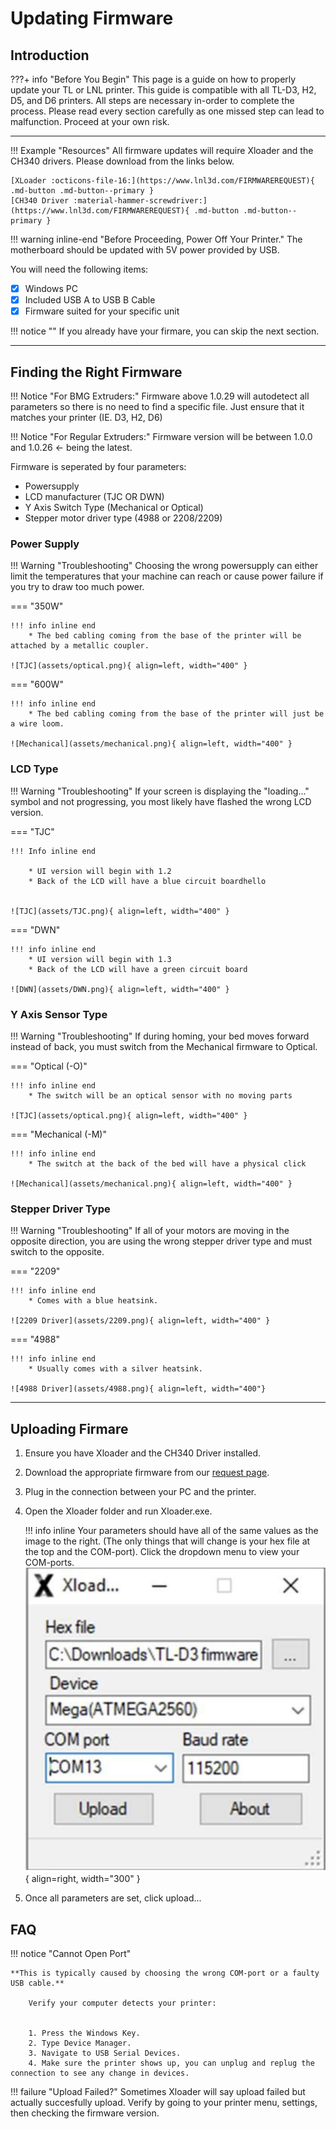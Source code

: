 # Updating Firmware

## **Introduction** 
???+ info "Before You Begin"
    This page is a guide on how to properly update your TL or LNL printer. This guide is compatible with all TL-D3, H2, D5, and D6 printers. All steps are necessary in-order to complete the process. Please read every section carefully as one missed step can lead to malfunction. Proceed at your own risk.
___

!!! Example "Resources"
    All firmware updates will require Xloader and the CH340 drivers. Please download from the links below.

    [XLoader :octicons-file-16:](https://www.lnl3d.com/FIRMWAREREQUEST){ .md-button .md-button--primary }
    [CH340 Driver :material-hammer-screwdriver:](https://www.lnl3d.com/FIRMWAREREQUEST){ .md-button .md-button--primary }




!!! warning inline-end "Before Proceeding, Power Off Your Printer."
    The motherboard should be updated with 5V power provided by USB.
    
 You will need the following items:

- [x] Windows PC
- [x] Included USB A to USB B Cable
- [x] Firmware suited for your specific unit

!!! notice ""
    If you already have your firmare, you can skip the next section.

___
## **Finding the Right Firmware**

!!! Notice "For BMG Extruders:"
    Firmware above 1.0.29 will autodetect all parameters so there is no need to find a specific file. Just ensure that it matches your printer (IE. D3, H2, D6)

!!! Notice "For Regular Extruders:"
    Firmware version will be between 1.0.0 and 1.0.26 <- being the latest. 

Firmware is seperated by four parameters:

* Powersupply
* LCD manufacturer (TJC OR DWN)
* Y Axis Switch Type (Mechanical or Optical)
* Stepper motor driver type (4988 or 2208/2209)

### Power Supply ###

!!! Warning "Troubleshooting"
    Choosing the wrong powersupply can either limit the temperatures that your machine can reach or cause power failure if you try to draw too much power.

=== "350W" 

    !!! info inline end
        * The bed cabling coming from the base of the printer will be attached by a metallic coupler.

    ![TJC](assets/optical.png){ align=left, width="400" }



 

=== "600W"

    !!! info inline end
        * The bed cabling coming from the base of the printer will just be a wire loom.

    ![Mechanical](assets/mechanical.png){ align=left, width="400" }

### LCD Type ###

!!! Warning "Troubleshooting"
    If your screen is displaying the "loading..." symbol and not progressing, you most likely have flashed the wrong LCD version.

=== "TJC" 

    !!! Info inline end

        * UI version will begin with 1.2
        * Back of the LCD will have a blue circuit boardhello 


    ![TJC](assets/TJC.png){ align=left, width="400" }



 

=== "DWN"

    !!! info inline end
        * UI version will begin with 1.3
        * Back of the LCD will have a green circuit board  

    ![DWN](assets/DWN.png){ align=left, width="400" }


### Y Axis Sensor Type ###

!!! Warning "Troubleshooting"
    If during homing, your bed moves forward instead of back, you must switch from the Mechanical firmware to Optical.

=== "Optical (-O)" 

    !!! info inline end
        * The switch will be an optical sensor with no moving parts

    ![TJC](assets/optical.png){ align=left, width="400" }



 

=== "Mechanical (-M)"

    !!! info inline end
        * The switch at the back of the bed will have a physical click

    ![Mechanical](assets/mechanical.png){ align=left, width="400" }


### Stepper Driver Type ###

!!! Warning "Troubleshooting"
    If all of your motors are moving in the opposite direction, you are using the wrong stepper driver type and must switch to the opposite.

=== "2209"

    !!! info inline end
        * Comes with a blue heatsink.

    ![2209 Driver](assets/2209.png){ align=left, width="400" }


=== "4988"

    !!! info inline end
        * Usually comes with a silver heatsink. 

    ![4988 Driver](assets/4988.png){ align=left, width="400"}

___

## **Uploading Firmare** ##

1. Ensure you have Xloader and the CH340 Driver installed.
2. Download the appropriate firmware from our <a href="https://www.lnl3d.com/FIRMWAREREQUEST">request page</a>.
3. Plug in the connection between your PC and the printer.
4.  Open the Xloader folder and run Xloader.exe.

    !!! info inline
        Your parameters should have all of the same values as the image to the right. (The only things that will change is your hex file at the top and the COM-port). Click the dropdown menu to view your COM-ports.
    ![xloader](assets/xloader.png){ align=right, width="300" }

5. Once all parameters are set, click upload...

    

## **FAQ** ##
    
!!! notice "Cannot Open Port"

    **This is typically caused by choosing the wrong COM-port or a faulty USB cable.**
    
        Verify your computer detects your printer:


        1. Press the Windows Key.
        2. Type Device Manager.
        3. Navigate to USB Serial Devices.
        4. Make sure the printer shows up, you can unplug and replug the connection to see any change in devices.

!!! failure "Upload Failed?"
    Sometimes Xloader will say upload failed but actually succesfully upload. Verify by going to your printer menu, settings, then checking the firmware version.




